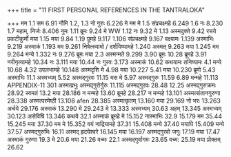 +++
title = "11 FIRST PERSONAL REFERENCES IN THE TANTRALOKA"

+++
मम 
1.1 सम 
6.91 
नौमि 
1.2, 1.3 नो गुरुः 
6.226 
मे 
मम 
मे 
1.5 संप्रचक्ष्महे 
6.249 
1.6 नः 
8.230 
1.7 महाम्, निर्जः 
8.406 
नुमः 
1.11 
ब्रूमः 
9.24 
मे 
WW 
1.12 नः 
9.32 
मे 
1.13 अस्मदुक्ते 
9.42 
रचये प्रकटीकुर्मो 
मया 
1.15 मया 
9.84 
1.19 ग्रूमहे 
9.117 
1.106 संप्रचक्ष्महे 
9.167 
वक्ष्यामः 
1.139 
अस्माभिः 
9.219 
अस्माकं 
1.193 मम 
9.261 
निषेत्स्यामो / दर्शयिष्यामहे 
1.240 अस्मत् 
9.263 
मया 
1.245 मम 
9.264 
मन्ये 
1.332 नः 
9.276 
ब्रूमः 
मया 
2.3 
अस्मन्मते 
9.299 
3.90 ब्रूमः 
10.28 
ब्रूमहे 
3.91 नरीनृत्यामहे 
10.34 
नः 
3.111 मया 
10.44 
नः गुरवः 
3.173 
अस्माकं 
10.62 
कथयामः तनिष्यामः 
4.1 मन्ये 
10.68 
4.32 उपलभामहे 
10.148 
अस्मदृशि मे 
4.98 मया 
10.227 
5.41 
मया 
10.230 
ब्रूमो 
5.43 अस्माभिः 
11.1 
अस्मभ्यम् 
5.52 अस्मद्गुरवः 
11.15 
मस 
मे 
5.97 
अस्मद्गुरुः 
11.59 
6.89 मन्महे 
11.113 
APPENDIX-11 
301 
अस्मत्प्रभुः अस्मद्गुरोर्गुरुः 
11.115 अस्मद्गुरवः 
28.48 
12.25 अस्मद्गुरुक्रमः 
28.92 
स्वमतं 
13.2 मया 
28.186 
न मन्महे 
13.60 ब्रूमहे 
28.217 
न मन्महे 
13.101 
अस्मत्संतानगुरुणा 
28.338 
अस्मत्परमेष्ठी 
13.108 afen 
28.385 
अस्मत्कृतम् 
13.160 मया 
29.169 
नो भरः 
13.263 अर्चये 
29.176 
अस्माकं 
13.290 मे 
29.243 
मे 
13.333 
अस्मभ्यम् 
30.63 
अहम् 
13.345 अस्मभ्यम् 
30.123 
असेविषि 
13.346 कथये 
32.1 
अस्माकं ब्रूमहे मे 
15.152 नास्माभिः 
32.9 
15.179 मम 
35.44 
15.245 मया 
37.30 
मम मे 
15.352 वयं नाद्रियामहे 
37.31 
15.408 मन्ये 
37.40 
मयापि 
15.409 मन्ये 
37.57 
अस्मद्गुरुभिः 
16.11 
अस्मद् हृदयेश्वरे 
16.145 
मया 
16.197 
अस्मद्गुरवो जगुः 
17.19 
मया 
17.47 
अस्माकं गुरुणा 
19.3 
मे 
20.6 
मया 
21.26 
वच्मः 
22.1 
अस्मद्गुर्वागमः 
23.65 
वच्म: 
25.19 
मया प्रोक्तम् 
26.62